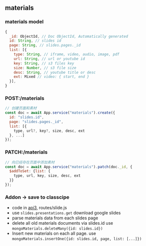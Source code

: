## materials

### materials model
```js
{
  _id: ObjectId, // Doc ObjectId, Automatically generated
  id: String, // slides id
  page: String, // slides.pages._id
  list: [{
    type: String, // iframe, video, audio, image, pdf
    url: String, // url or youtube id
    key: String, // s3 files key
    size: Number, // s3 file size
    desc: String, // youtube title or desc
    ext: Mixed // video: { start, end }
  }],
}
```

### POST:/materials

```js
// 创建页面和素材
const doc = await App.service("materials").create({
  id: "slides.id",
  page: "slides.pages._id",
  list: [{
    type, url?, key?, size, desc, ext
  }, ...]
});
```

### PATCH:/materials
```js
// 向已经存在页面中添加素材
const doc = await App.service("materials").patch(doc._id, {
  $addToSet: {list: {
    type, url, key, size, desc, ext
  }}
});
```

### Addon -> save to classcipe
- code in [api3](https://github.com/zran-nz/api3), routes/slide.js
- use `slides.presentations.get` download google slides
- parse materials data from each slides page
- delete all old materials documents via slides.id use `mongoMaterials.deleteMany({id: slides.id})`
- Insert new materials on each all page. use `mongoMaterials.insertOne({id: slides.id, page, list: [...]})`